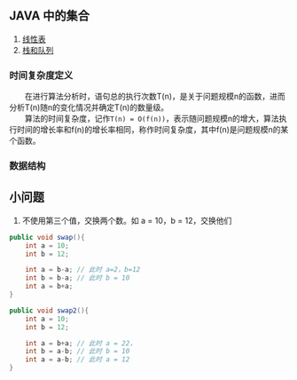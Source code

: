 ## JAVA 中的集合

1. [线性表](#线性表)
2. [栈和队列](#栈和队列)

### 时间复杂度定义
&emsp;&emsp;在进行算法分析时，语句总的执行次数T(n)，是关于问题规模n的函数，进而分析T(n)随n的变化情况并确定T(n)的数量级。  
&emsp;&emsp;算法的时间复杂度，记作`T(n) = O(f(n))`，表示随问题规模n的增大，算法执行时间的增长率和f(n)的增长率相同，称作时间复杂度，其中f(n)是问题规模n的某个函数。

### 数据结构

## 小问题

1. 不使用第三个值，交换两个数。如 a = 10，b = 12，交换他们
```java
public void swap(){
    int a = 10;
    int b = 12;

    int a = b-a; // 此时 a=2，b=12
    int b = b-a; // 此时 b = 10
    int a = b+a; 
}

public void swap2(){
    int a = 10;
    int b = 12;

    int a = b+a; // 此时 a = 22，
    int b = a-b; // 此时 b = 10
    int a = a-b; // 此时 a = 12   
}
```
